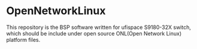 # OpenNetworkLinux

This repository is the BSP software written for ufispace S9180-32X switch, which should be include under open source ONL(Open Network Linux) platform files.

